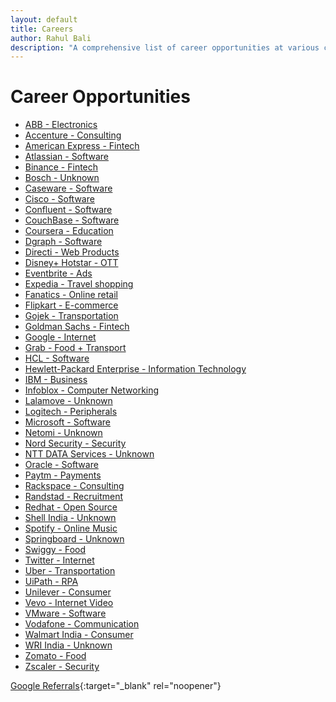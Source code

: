 ```yaml
---
layout: default
title: Careers
author: Rahul Bali
description: "A comprehensive list of career opportunities at various companies."
---
```


# Career Opportunities

<ul>
  <li><a href="https://new.abb.com/indian-subcontinent/careers/">ABB - Electronics</a></li>
  <li><a href="https://www.accenture.com/in-en/careers/">Accenture - Consulting</a></li>
  <li><a href="https://careers.americanexpress.com/">American Express - Fintech</a></li>
  <li><a href="https://www.atlassian.com/company/careers/all-jobs/">Atlassian - Software</a></li>
  <li><a href="https://jobs.lever.co/binance/">Binance - Fintech</a></li>
  <li><a href="https://www.bosch.in/careers/">Bosch - Unknown</a></li>
  <li><a href="https://jobs.lever.co/caseware/">Caseware - Software</a></li>
  <li><a href="https://jobs.cisco.com/jobs/">Cisco - Software</a></li>
  <li><a href="https://jobs.lever.co/confluent/">Confluent - Software</a></li>
  <li><a href="https://jobs.lever.co/couchbase/">CouchBase - Software</a></li>
  <li><a href="https://jobs.lever.co/coursera/">Coursera - Education</a></li>
  <li><a href="https://jobs.lever.co/dgraph/">Dgraph - Software</a></li>
  <li><a href="https://jobs.lever.co/directi/">Directi - Web Products</a></li>
  <li><a href="https://jobs.lever.co/hotstar/">Disney+ Hotstar - OTT</a></li>
  <li><a href="https://jobs.lever.co/eventbrite/">Eventbrite - Ads</a></li>
  <li><a href="https://lifeatexpediagroup.com/">Expedia - Travel shopping</a></li>
  <li><a href="https://jobs.lever.co/fanatics/">Fanatics - Online retail</a></li>
  <li><a href="https://www.flipkartcareers.com/#!/joblist/">Flipkart - E-commerce</a></li>
  <li><a href="https://jobs.lever.co/gojek/">Gojek - Transportation</a></li>
  <li><a href="https://www.goldmansachs.com/careers/">Goldman Sachs - Fintech</a></li>
  <li><a href="https://careers.google.com/">Google - Internet</a></li>
  <li><a href="https://grab.careers/jobs/">Grab - Food + Transport</a></li>
  <li><a href="https://www.hcltech.com/careers/">HCL - Software</a></li>
  <li><a href="https://www.hpe.com/in/en/about/jobs.html/">Hewlett-Packard Enterprise - Information Technology</a></li>
  <li><a href="https://www.ibm.com/in-en/employment/index.html/">IBM - Business</a></li>
  <li><a href="https://jobs.jobvite.com/careers/infoblox/">Infoblox - Computer Networking</a></li>
  <li><a href="https://jobs.lever.co/lalamove/">Lalamove - Unknown</a></li>
  <li><a href="https://jobs.jobvite.com/logitech/">Logitech - Peripherals</a></li>
  <li><a href="https://careers.microsoft.com/">Microsoft - Software</a></li>
  <li><a href="https://jobs.lever.co/netomi/">Netomi - Unknown</a></li>
  <li><a href="https://jobs.lever.co/nordsec/">Nord Security - Security</a></li>
  <li><a href="https://careers-inc.nttdata.com/search/">NTT DATA Services - Unknown</a></li>
  <li><a href="https://www.oracle.com/in/corporate/careers/">Oracle - Software</a></li>
  <li><a href="https://jobs.lever.co/paytm/">Paytm - Payments</a></li>
  <li><a href="https://jobs.lever.co/rackspace/">Rackspace - Consulting</a></li>
  <li><a href="https://www.randstad.in/jobs/">Randstad - Recruitment</a></li>
  <li><a href="https://careers-redhat.icims.com/jobs/search/">Redhat - Open Source</a></li>
  <li><a href="https://www.shell.in/careers.html/">Shell India - Unknown</a></li>
  <li><a href="https://jobs.lever.co/spotify/">Spotify - Online Music</a></li>
  <li><a href="https://jobs.lever.co/springboard/">Springboard - Unknown</a></li>
  <li><a href="https://jobs.lever.co/swiggy/">Swiggy - Food</a></li>
  <li><a href="https://careers.twitter.com/">Twitter - Internet</a></li>
  <li><a href="https://www.uber.com/us/en/careers/">Uber - Transportation</a></li>
  <li><a href="https://jobs.lever.co/uipath/">UiPath - RPA</a></li>
  <li><a href="https://careers.unilever.com/in/en/">Unilever - Consumer</a></li>
  <li><a href="https://jobs.lever.co/vevo/">Vevo - Internet Video</a></li>
  <li><a href="https://careers.vmware.com/">VMware - Software</a></li>
  <li><a href="https://careers.vodafone.com/">Vodafone - Communication</a></li>
  <li><a href="https://indiacareers.walmartlabs.com/">Walmart India - Consumer</a></li>
  <li><a href="https://jobs.jobvite.com/wri-india/jobs/">WRI India - Unknown</a></li>
  <li><a href="https://www.zomato.com/careers/">Zomato - Food</a></li>
  <li><a href="https://jobs.jobvite.com/zscaler/">Zscaler - Security</a></li>
</ul>


[Google Referrals](https://forms.gle/6rd9nnUGcg8tSmtA7){:target="_blank" rel="noopener"}

